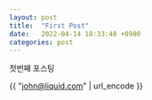 ```yaml
---
layout: post
title:  "First Post"
date:   2022-04-14 18:33:40 +0900
categories: post
---
```

첫번째 포스팅

{{ "john@liquid.com" | url_encode }}
